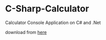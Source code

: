 # C-Sharp-Calculator
Calculator Console Application on C# and .Net 

download from [here](https://github.com/elmurod5676/C-Sharp-Calculator/releases/tag/calculator.exe)
